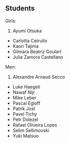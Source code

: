 ## Students

Girls:

1. Ayumi Otsuka
- Carlotta Cetrullo
- Kaori Tajima
- Gilmara Beatriz	Goulart
- Julia	Zamora Castellano

Men:

1. Alexandre Arnaud Secco
- Luke Haegeli
- Nawaf Nijr
- Mike Leber
- Pascal Egloff
- Patrik Jost
- Pavel Tichy
- Petr Dolezel
- Rafael Oliveira Lopes
- Selim	Sellimovski
- Yuki Matsuo
